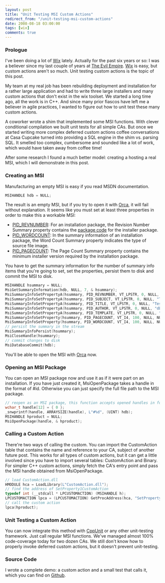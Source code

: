 ```yaml
---
layout: post
title: "Unit Testing MSI Custom Actions"
redirect_from: "/unit-testing-msi-custom-actions"
date: 2008-08-18 03:00:00
tags: [wix]
comments: true
---
```

### Prologue

I've been doing a lot of [Wix](http://wixtoolset.org/) lately. Actually for the past six years or so: I was a believer since my last couple of years at [The Evil Empire](http://www.microsoft.com). [Wix](http://wixtoolset.org/) is easy, but custom actions aren't so much. Unit testing custom actions is the topic of this post.

My team at my real job has been rebuilding deployment and installation for a rather large application and had to write three large installers and many custom actions that don't exist in the wix toolset. We started a long time ago, all the work is in C++. And since many prior fiascos have left me a believer in agile practices, I wanted to figure out how to unit test these many custom actions.

A coworker wrote a shim that implemented some MSI functions. With clever conditional compilation we built unit tests for all simple CAs. But once we started writing more complex deferred custom actions coffee conversations at Casa Cupcake turned into providing a SQL engine in the shim vs. parsing SQL. It smelled too complex, cumbersome and sounded like a lot of work, which would have taken away from coffee time!

After some research I found a much better model: creating a hosting a real MSI, which I will demonstrate in this post.

### Creating an MSI

Manufacturing an empty MSI is easy if you read MSDN documentation.

```c
MSIHANDLE hdb = NULL;
```

The result is an empty MSI, but if you try to open it with [Orca](http://msdn.microsoft.com/en-us/library/aa370557.aspx), it will fail without explanation. It seems like you must set at least three properties in order to make this a workable MSI:

- [PID_REVNUMBER](http://msdn.microsoft.com/en-us/library/aa372870(VS.85).aspx): For an installation package, the Revision Number Summary property contains the [package code](http://msdn.microsoft.com/en-us/library/aa370946(VS.85).aspx) for the installer package.
- [PID_WORDCOUNT](http://msdn.microsoft.com/en-us/library/aa372870(VS.85).aspx): In the summary information of an installation package, the Word Count Summary property indicates the type of source file image.
- [PID_PAGECOUNT](http://msdn.microsoft.com/en-us/library/aa370570(VS.85).aspx): The Page Count Summary property contains the minimum installer version required by the installation package.

You have to get the summary information for the number of summary info items that you're going to set, set the properties, persist them to disk and commit the MSI to disk.

```c
MSIHANDLE hsummary = NULL;
MsiGetSummaryInformation(hdb, NULL, 7, & hsummary);
MsiSummaryInfoSetPropertyA(hsummary, PID_REVNUMBER, VT_LPSTR, 0, NULL, "{00000000-0000-0000-0000-000000000000}");
MsiSummaryInfoSetPropertyA(hsummary, PID_SUBJECT, VT_LPSTR, 0, NULL, "Test MSI");
MsiSummaryInfoSetPropertyA(hsummary, PID_TITLE, VT_LPSTR, 0, NULL, "Test MSI");
MsiSummaryInfoSetPropertyA(hsummary, PID_AUTHOR, VT_LPSTR, 0, NULL, "dB.");
MsiSummaryInfoSetPropertyA(hsummary, PID_TEMPLATE, VT_LPSTR, 0, NULL, ";1033");
MsiSummaryInfoSetProperty(hsummary, PID_PAGECOUNT, VT_I4, 100, NULL, NULL);
MsiSummaryInfoSetProperty(hsummary, PID_WORDCOUNT, VT_I4, 100, NULL, NULL);
// persist the summary in the stream
MsiSummaryInfoPersist(hsummary);
MsiCloseHandle(hsummary);
// commit changes to disk
MsiDatabaseCommit(hdb);
```

You'll be able to open the MSI with [Orca](http://msdn.microsoft.com/en-us/library/aa370557.aspx) now.

### Opening an MSI Package

You can open an MSI package now and use it as if it were part on an installation. If you have just created it, MsiOpenPackage takes a handle in the format of #id. Otherwise you can just specify the full file path to the MSI package.

```c
// reopen as an MSI package, this function accepts opened handles in form of #handle
wchar_t handle[12] = { 0 };
_snwprintf(handle, ARRAYSIZE(handle), L"#%d", (UINT) hdb);
MSIHANDLE hproduct = NULL;
MsiOpenPackage(handle, & hproduct);
```

### Calling a Custom Action

There're two ways of calling the custom. You can import the CustomAction table that contains the name and reference to your CA, subject of another future post. This works for all types of custom actions, but it can get a little involved since you have to import several tables: CustomAction and Binary. For simpler C++ custom actions, simply fetch the CA's entry point and pass the MSI handle obtained from MsiOpenPackage.

```c
// load CustomAction.dll
HMODULE hca = LoadLibrary(L"CustomAction.dll");
// find the address of SetProperty1CustomAction
typedef int (__stdcall * LPCUSTOMACTION) (MSIHANDLE h);
LPCUSTOMACTION lpca = (LPCUSTOMACTION) GetProcAddress(hca, "SetProperty1CustomAction");
// call the custom action
lpca(hproduct);
```

### Unit Testing a Custom Action

You can now integrate this method with [CppUnit](http://cppunit.sourceforge.net/) or any other unit-testing framework. Just call regular MSI functions. We've managed almost 100% code-coverage today for two dozen CAs. We still don't know how to properly invoke deferred custom actions, but it doesn't prevent unit-testing.

### Source Code

I wrote a complete demo: a custom action and a small test that calls it, which you can find on [Github](https://github.com/dblock/codeproject/tree/master/UnitTestingCustomActions/Source).

